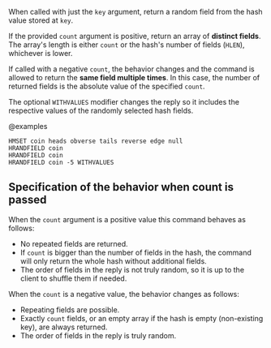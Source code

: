 When called with just the `key` argument, return a random field from the hash value stored at `key`.

If the provided `count` argument is positive, return an array of **distinct fields**.
The array's length is either `count` or the hash's number of fields (`HLEN`), whichever is lower.

If called with a negative `count`, the behavior changes and the command is allowed to return the **same field multiple times**.
In this case, the number of returned fields is the absolute value of the specified `count`.

The optional `WITHVALUES` modifier changes the reply so it includes the respective values of the randomly selected hash fields.

@examples

```cli
HMSET coin heads obverse tails reverse edge null
HRANDFIELD coin
HRANDFIELD coin
HRANDFIELD coin -5 WITHVALUES
```

## Specification of the behavior when count is passed

When the `count` argument is a positive value this command behaves as follows:

* No repeated fields are returned.
* If `count` is bigger than the number of fields in the hash, the command will only return the whole hash without additional fields.
* The order of fields in the reply is not truly random, so it is up to the client to shuffle them if needed.

When the `count` is a negative value, the behavior changes as follows:

* Repeating fields are possible.
* Exactly `count` fields, or an empty array if the hash is empty (non-existing key), are always returned.
* The order of fields in the reply is truly random.

